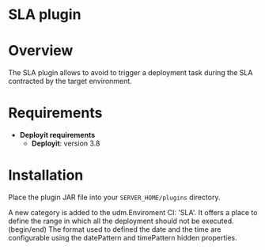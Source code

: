 # SLA plugin #

# Overview #

The SLA plugin allows to avoid to trigger a deployment task during the SLA contracted by the target environment.

# Requirements #

* **Deployit requirements**
	* **Deployit**: version 3.8

# Installation #

Place the plugin JAR file into your `SERVER_HOME/plugins` directory. 

A new category is added to the udm.Enviroment CI: 'SLA'. It offers a place to define the range in which all the deployment should not be executed. (begin/end)
The format used to defined the date and the time are configurable using the datePattern and timePattern hidden properties.
